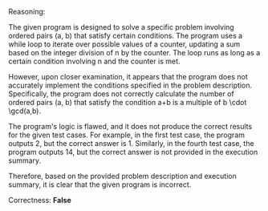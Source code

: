 Reasoning:

The given program is designed to solve a specific problem involving ordered pairs (a, b) that satisfy certain conditions. The program uses a while loop to iterate over possible values of a counter, updating a sum based on the integer division of n by the counter. The loop runs as long as a certain condition involving n and the counter is met.

However, upon closer examination, it appears that the program does not accurately implement the conditions specified in the problem description. Specifically, the program does not correctly calculate the number of ordered pairs (a, b) that satisfy the condition a+b is a multiple of b \cdot \gcd(a,b).

The program's logic is flawed, and it does not produce the correct results for the given test cases. For example, in the first test case, the program outputs 2, but the correct answer is 1. Similarly, in the fourth test case, the program outputs 14, but the correct answer is not provided in the execution summary.

Therefore, based on the provided problem description and execution summary, it is clear that the given program is incorrect.

Correctness: **False**